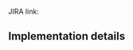 JIRA link:

## Implementation details

<!--- Keep it short and precise. Please, mention only important changes like new classes, significant changes in old ones, modification of common interfaces and base classes. No need to just duplicate `changes` tab. -->